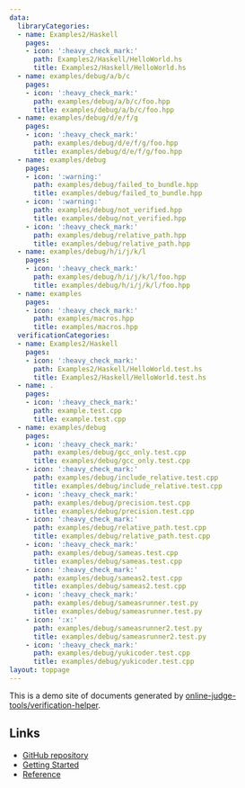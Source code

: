 ```yaml
---
data:
  libraryCategories:
  - name: Examples2/Haskell
    pages:
    - icon: ':heavy_check_mark:'
      path: Examples2/Haskell/HelloWorld.hs
      title: Examples2/Haskell/HelloWorld.hs
  - name: examples/debug/a/b/c
    pages:
    - icon: ':heavy_check_mark:'
      path: examples/debug/a/b/c/foo.hpp
      title: examples/debug/a/b/c/foo.hpp
  - name: examples/debug/d/e/f/g
    pages:
    - icon: ':heavy_check_mark:'
      path: examples/debug/d/e/f/g/foo.hpp
      title: examples/debug/d/e/f/g/foo.hpp
  - name: examples/debug
    pages:
    - icon: ':warning:'
      path: examples/debug/failed_to_bundle.hpp
      title: examples/debug/failed_to_bundle.hpp
    - icon: ':warning:'
      path: examples/debug/not_verified.hpp
      title: examples/debug/not_verified.hpp
    - icon: ':heavy_check_mark:'
      path: examples/debug/relative_path.hpp
      title: examples/debug/relative_path.hpp
  - name: examples/debug/h/i/j/k/l
    pages:
    - icon: ':heavy_check_mark:'
      path: examples/debug/h/i/j/k/l/foo.hpp
      title: examples/debug/h/i/j/k/l/foo.hpp
  - name: examples
    pages:
    - icon: ':heavy_check_mark:'
      path: examples/macros.hpp
      title: examples/macros.hpp
  verificationCategories:
  - name: Examples2/Haskell
    pages:
    - icon: ':heavy_check_mark:'
      path: Examples2/Haskell/HelloWorld.test.hs
      title: Examples2/Haskell/HelloWorld.test.hs
  - name: .
    pages:
    - icon: ':heavy_check_mark:'
      path: example.test.cpp
      title: example.test.cpp
  - name: examples/debug
    pages:
    - icon: ':heavy_check_mark:'
      path: examples/debug/gcc_only.test.cpp
      title: examples/debug/gcc_only.test.cpp
    - icon: ':heavy_check_mark:'
      path: examples/debug/include_relative.test.cpp
      title: examples/debug/include_relative.test.cpp
    - icon: ':heavy_check_mark:'
      path: examples/debug/precision.test.cpp
      title: examples/debug/precision.test.cpp
    - icon: ':heavy_check_mark:'
      path: examples/debug/relative_path.test.cpp
      title: examples/debug/relative_path.test.cpp
    - icon: ':heavy_check_mark:'
      path: examples/debug/sameas.test.cpp
      title: examples/debug/sameas.test.cpp
    - icon: ':heavy_check_mark:'
      path: examples/debug/sameas2.test.cpp
      title: examples/debug/sameas2.test.cpp
    - icon: ':heavy_check_mark:'
      path: examples/debug/sameasrunner.test.py
      title: examples/debug/sameasrunner.test.py
    - icon: ':x:'
      path: examples/debug/sameasrunner2.test.py
      title: examples/debug/sameasrunner2.test.py
    - icon: ':heavy_check_mark:'
      path: examples/debug/yukicoder.test.cpp
      title: examples/debug/yukicoder.test.cpp
layout: toppage
---
```

This is a demo site of documents generated by [online-judge-tools/verification-helper](https://github.com/kzrnm/verification-helper).

## Links

-   [GitHub repository](https://github.com/kzrnm/verification-helper)
-   [Getting Started](https://kzrnm.github.io/verification-helper/installer.html)
-   [Reference](https://kzrnm.github.io/verification-helper/document.html)
